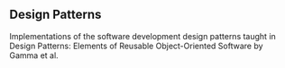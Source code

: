 ## Design Patterns
Implementations of the software development design patterns taught in Design Patterns: Elements of Reusable Object-Oriented Software
by Gamma et al.
